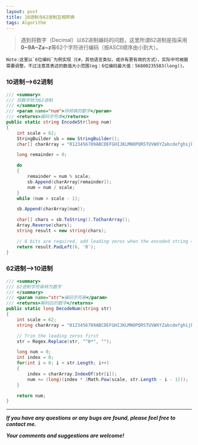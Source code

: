 ```yaml
---
layout: post
title: 10进制与62进制互相转换
tags: Algorithm
---
```

> 遇到将数字（Decimal）以62进制编码的问题，这里所谓62进制是指采用**0~9A~Za~z**等62个字符进行编码（按ASCII顺序由小到大）。

	Note:这里以`6位编码`为例实现（C#，其他语言类似，或许有更有效的方式），实际中可根据需要调整，不过注意其表述的数值大小范围(eg：6位编码最大值：56800235583(long))。

### 10进制——>62进制

``` csharp
/// <summary>
/// 将数字转为62进制
/// </summary>
/// <param name="num">待转换的数字</param>
/// <returns>编码字符串</returns>
public static string EncodeStr(long num)
{
    int scale = 62;
    StringBuilder sb = new StringBuilder();
    char[] charArray = "0123456789ABCDEFGHIJKLMNOPQRSTUVWXYZabcdefghijklmnopqrstuvwxyz".ToCharArray();

    long remainder = 0;

    do
    {
        remainder = num % scale;
        sb.Append(charArray[remainder]);
        num = num / scale;
    }
    while (num > scale - 1);

    sb.Append(charArray[num]);

    char[] chars = sb.ToString().ToCharArray();
    Array.Reverse(chars);
    string result = new string(chars);

    // 6 bits are required, add leading zeros when the encoded string < 6 long
    return result.PadLeft(6, '0');
}
```

### 62进制——>10进制

``` csharp
/// <summary>
/// 62进制字符串转为数字
/// </summary>
/// <param name="str">编码字符串</param>
/// <returns>解码后的数字</returns>
public static long DecodeNum(string str)
{
    int scale = 62;
    string charArray = "0123456789ABCDEFGHIJKLMNOPQRSTUVWXYZabcdefghijklmnopqrstuvwxyz";

    // Trim the leading zeros first            
    str = Regex.Replace(str, "^0*", "");

    long num = 0;
    int index = 0;
    for(int i = 0; i < str.Length; i++)
    {
        index = charArray.IndexOf(str[i]);
        num += (long)(index * (Math.Pow(scale, str.Length - i - 1)));
    }

    return num;
}
```

---
***If you have any questions or any bugs are found, please feel free to contact me.***

***Your comments and suggestions are welcome!***

